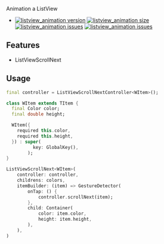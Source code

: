 Animation a ListView
* [![listview_animation version](https://img.shields.io/pub/v/listview_animation?label=listview_animation)](https://pub.dev/packages/listview_animation)
[![listview_animation size](https://img.shields.io/github/repo-size/ho-doan/listview_animation)](https://github.com/ho-doan/listview_animation)
[![listview_animation issues](https://img.shields.io/github/issues/ho-doan/listview_animation)](https://github.com/ho-doan/listview_animation)
[![listview_animation issues](https://img.shields.io/pub/likes/listview_animation)](https://github.com/ho-doan/listview_animation)
## Features

* ListViewScrollNext

## Usage

```dart
final controller = ListViewScrollNextController<WItem>();

class WItem extends TItem {
  final Color color;
  final double height;

  WItem({
    required this.color,
    required this.height,
  }) : super(
          key: GlobalKey(),
        );
}

ListViewScrollNext<WItem>(
    controller: controller,
    childrens: colors,
    itemBuilder: (item) => GestureDetector(
        onTap: () {
            controller.scrollNext(item);
        },
        child: Container(
            color: item.color,
            height: item.height,
        ),
    ),
)
```
